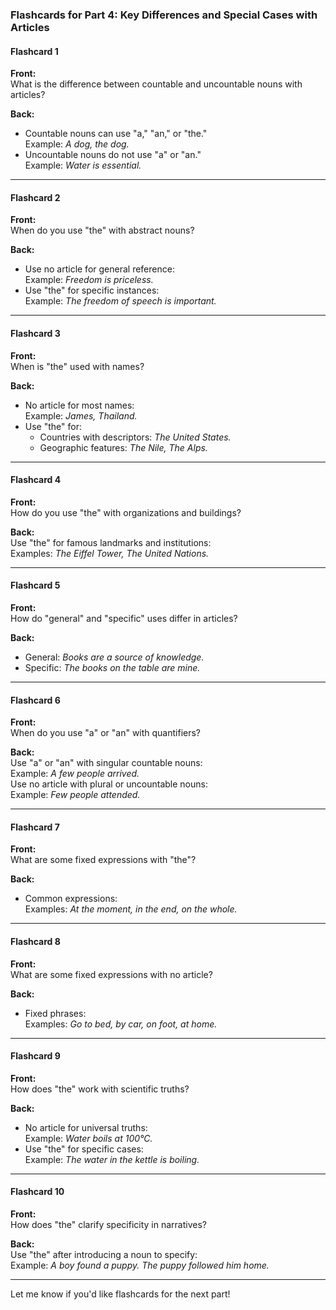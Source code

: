 ### Flashcards for Part 4: Key Differences and Special Cases with Articles

#### **Flashcard 1**

**Front:**  
What is the difference between countable and uncountable nouns with articles?

**Back:**

- Countable nouns can use "a," "an," or "the."  
    Example: _A dog, the dog._
- Uncountable nouns do not use "a" or "an."  
    Example: _Water is essential._

---

#### **Flashcard 2**

**Front:**  
When do you use "the" with abstract nouns?

**Back:**

- Use no article for general reference:  
    Example: _Freedom is priceless._
- Use "the" for specific instances:  
    Example: _The freedom of speech is important._

---

#### **Flashcard 3**

**Front:**  
When is "the" used with names?

**Back:**

- No article for most names:  
    Example: _James, Thailand._
- Use "the" for:
    - Countries with descriptors: _The United States._
    - Geographic features: _The Nile, The Alps._

---

#### **Flashcard 4**

**Front:**  
How do you use "the" with organizations and buildings?

**Back:**  
Use "the" for famous landmarks and institutions:  
Examples: _The Eiffel Tower, The United Nations._

---

#### **Flashcard 5**

**Front:**  
How do "general" and "specific" uses differ in articles?

**Back:**

- General: _Books are a source of knowledge._
- Specific: _The books on the table are mine._

---

#### **Flashcard 6**

**Front:**  
When do you use "a" or "an" with quantifiers?

**Back:**  
Use "a" or "an" with singular countable nouns:  
Example: _A few people arrived._  
Use no article with plural or uncountable nouns:  
Example: _Few people attended._

---

#### **Flashcard 7**

**Front:**  
What are some fixed expressions with "the"?

**Back:**

- Common expressions:  
    Examples: _At the moment, in the end, on the whole._

---

#### **Flashcard 8**

**Front:**  
What are some fixed expressions with no article?

**Back:**

- Fixed phrases:  
    Examples: _Go to bed, by car, on foot, at home._

---

#### **Flashcard 9**

**Front:**  
How does "the" work with scientific truths?

**Back:**

- No article for universal truths:  
    Example: _Water boils at 100°C._
- Use "the" for specific cases:  
    Example: _The water in the kettle is boiling._

---

#### **Flashcard 10**

**Front:**  
How does "the" clarify specificity in narratives?

**Back:**  
Use "the" after introducing a noun to specify:  
Example: _A boy found a puppy. The puppy followed him home._

---

Let me know if you'd like flashcards for the next part!